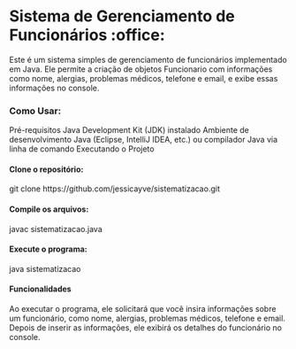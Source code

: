 <h1>Sistema de Gerenciamento de Funcionários :office:</h1> 
Este é um sistema simples de gerenciamento de funcionários implementado em Java. 
Ele permite a criação de objetos Funcionario com informações como nome, alergias, problemas médicos, telefone e email, e exibe essas informações no console.


<h3></u>Como Usar:</h3>
Pré-requisitos
Java Development Kit (JDK) instalado
Ambiente de desenvolvimento Java (Eclipse, IntelliJ IDEA, etc.) ou compilador Java via linha de comando
Executando o Projeto

<h4>Clone o repositório:</h4>
git clone https://github.com/jessicayve/sistematizacao.git

<h4>Compile os arquivos:</h4>

javac sistematizacao.java

<h4>Execute o programa:</h4>
java sistematizacao

<h4>Funcionalidades</h4>
Ao executar o programa, ele solicitará que você insira informações sobre um funcionário, como nome, alergias, problemas médicos, telefone e email.
Depois de inserir as informações, ele exibirá os detalhes do funcionário no console.
